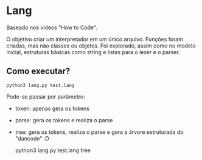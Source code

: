 # Lang

Baseado nos vídeos "How to Code".

O objetivo  criar um interpretador em um único arquivo. Funções foram criadas, mas não classes ou objetos.
Foi explorado, assim como no modelo inicial, estruturas básicas como string e listas para o lexer e o parser.

## Como executar?

    python3 lang.py test.lang
  
Pode-se passar por parâmetro:

- token: apenas gera os tokens
- parse: gera os tokens e realiza o parse
- tree: gera os tokens, realiza o parse e gera a árvore estruturada do "dancode" :D


    python3 lang.py test.lang tree
   
